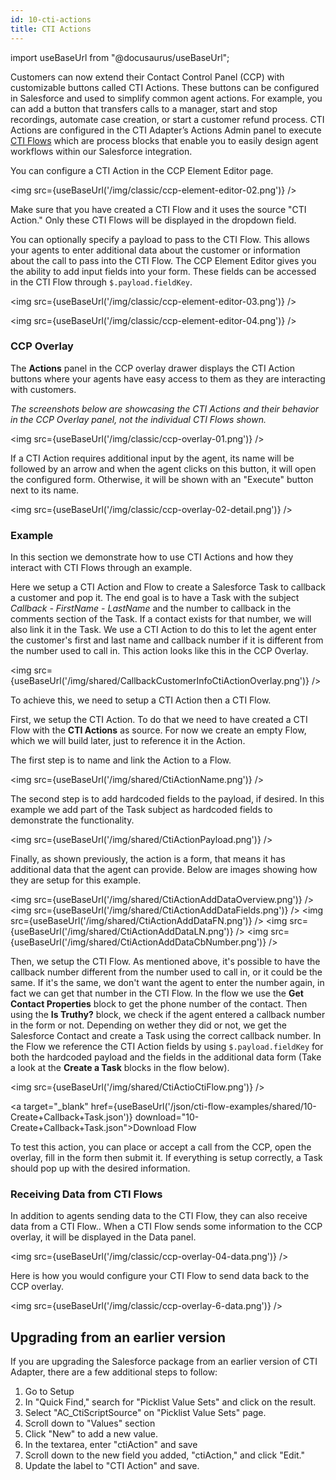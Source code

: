 ```yaml
---
id: 10-cti-actions
title: CTI Actions
---
```


import useBaseUrl from "@docusaurus/useBaseUrl";

Customers can now extend their Contact Control Panel (CCP) with customizable buttons called CTI Actions. These buttons can be configured in Salesforce and used to simplify common agent actions. For example, you can add a button that transfers calls to a manager, start and stop recordings, automate case creation, or start a customer refund process. CTI Actions are configured in the CTI Adapter’s Actions Admin panel to execute [CTI Flows](https://aws.amazon.com/blogs/contact-center/automate-agent-workflows-with-salesforce-cti-adapter/) which are process blocks that enable you to easily design agent workflows within our Salesforce integration.

You can configure a CTI Action in the CCP Element Editor page.

<img src={useBaseUrl('/img/classic/ccp-element-editor-02.png')} />

Make sure that you have created a CTI Flow and it uses the source "CTI Action." Only these CTI Flows will be displayed in the dropdown field.

You can optionally specify a payload to pass to the CTI Flow. This allows your agents to enter additional data about the customer or information about the call to pass into the CTI Flow. The CCP Element Editor gives you the ability to add input fields into your form. These fields can be accessed in the CTI Flow through `$.payload.fieldKey`.

<img src={useBaseUrl('/img/classic/ccp-element-editor-03.png')} />

<img src={useBaseUrl('/img/classic/ccp-element-editor-04.png')} />

### CCP Overlay

The **Actions** panel in the CCP overlay drawer displays the CTI Action buttons where your agents have easy access to them as they are interacting with customers.

*The screenshots below are showcasing the CTI Actions and their behavior in the CCP Overlay panel, not the individual CTI Flows shown.*

<img src={useBaseUrl('/img/classic/ccp-overlay-01.png')} />

If a CTI Action requires additional input by the agent, its name will be followed by an arrow and when the agent clicks on this button, it will open the configured form. Otherwise, it will be shown with an "Execute" button next to its name.

<img src={useBaseUrl('/img/classic/ccp-overlay-02-detail.png')} />

### Example
In this section we demonstrate how to use CTI Actions and how they interact with CTI Flows through an example.

Here we setup a CTI Action and Flow to create a Salesforce Task to callback a customer and pop it. The end goal is to have a Task with the subject *Callback - FirstName - LastName* and the number to callback in the comments section of the Task. If a contact exists for that number, we will also link it in the Task.
We use a CTI Action to do this to let the agent enter the customer's first and last name and callback number if it is different from the number used to call in.
This action looks like this in the CCP Overlay.

<img src={useBaseUrl('/img/shared/CallbackCustomerInfoCtiActionOverlay.png')} />

To achieve this, we need to setup a CTI Action then a CTI Flow.

First, we setup the CTI Action. To do that we need to have created a CTI Flow with the **CTI Actions** as source. For now we create an empty Flow, which we will build later, just to reference it in the Action.

The first step is to name and link the Action to a Flow.

<img src={useBaseUrl('/img/shared/CtiActionName.png')} />

The second step is to add hardcoded fields to the payload, if desired. In this example we add part of the Task subject as hardcoded fields to demonstrate the functionality.

<img src={useBaseUrl('/img/shared/CtiActionPayload.png')} />

Finally, as shown previously, the action is a form, that means it has additional data that the agent can provide. Below are images showing how they are setup for this example.

<img src={useBaseUrl('/img/shared/CtiActionAddDataOverview.png')} />
<img src={useBaseUrl('/img/shared/CtiActionAddDataFields.png')} />
<img src={useBaseUrl('/img/shared/CtiActionAddDataFN.png')} />
<img src={useBaseUrl('/img/shared/CtiActionAddDataLN.png')} />
<img src={useBaseUrl('/img/shared/CtiActionAddDataCbNumber.png')} />


Then, we setup the CTI Flow. As mentioned above, it's possible to have the callback number different from the number used to call in, or it could be the same. If it's the same, we don't want the agent to enter the number again, in fact we can get that number in the CTI Flow. In the flow we use the **Get Contact Properties** block to get the phone number of the contact. Then using the **Is Truthy?** block, we check if the agent entered a callback number in the form or not. Depending on wether they did or not, we get the Salesforce Contact and create a Task using the correct callback number.
In the Flow we reference the CTI Action fields by using `$.payload.fieldKey` for both the hardcoded payload and the fields in the additional data form (Take a look at the **Create a Task** blocks in the flow below).

<img src={useBaseUrl('/img/shared/CtiActioCtiFlow.png')} />

<a target="_blank" href={useBaseUrl('/json/cti-flow-examples/shared/10-Create+Callback+Task.json')} download="10-Create+Callback+Task.json">Download Flow</a>

To test this action, you can place or accept a call from the CCP, open the overlay, fill in the form then submit it. If everything is setup correctly, a Task should pop up with the desired information.

### Receiving Data from CTI Flows

In addition to agents sending data to the CTI Flow, they can also receive data from a CTI Flow.. When a CTI Flow sends some information to the CCP overlay, it will be displayed in the Data panel.

<img src={useBaseUrl('/img/classic/ccp-overlay-04-data.png')} />

Here is how you would configure your CTI Flow to send data back to the CCP overlay.

<img src={useBaseUrl('/img/classic/ccp-overlay-6-data.png')} />

## Upgrading from an earlier version

If you are upgrading the Salesforce package from an earlier version of CTI Adapter, there are a few additional steps to follow:

1. Go to Setup
2. In "Quick Find," search for "Picklist Value Sets" and click on the result.
3. Select "AC_CtiScriptSource" on "Picklist Value Sets" page.
4. Scroll down to "Values" section
5. Click "New" to add a new value.
6. In the textarea, enter "ctiAction" and save
7. Scroll down to the new field you added, "ctiAction," and click "Edit."
8. Update the label to "CTI Action" and save.
